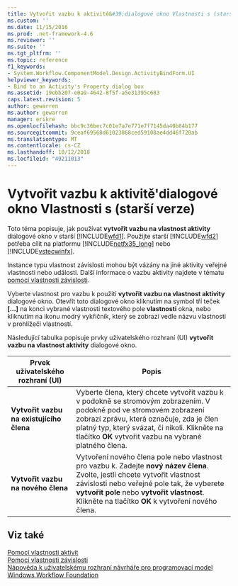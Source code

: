 ```yaml
---
title: Vytvořit vazbu k aktivitě&#39;dialogové okno Vlastnosti s (starší verze) | Dokumentace Microsoftu
ms.custom: ''
ms.date: 11/15/2016
ms.prod: .net-framework-4.6
ms.reviewer: ''
ms.suite: ''
ms.tgt_pltfrm: ''
ms.topic: reference
f1_keywords:
- System.Workflow.ComponentModel.Design.ActivityBindForm.UI
helpviewer_keywords:
- Bind to an Activity's Property dialog box
ms.assetid: 19ebb207-e0a9-4642-8f5f-a5e31395c683
caps.latest.revision: 5
author: gewarren
ms.author: gewarren
manager: erikre
ms.openlocfilehash: bbc9c36bec7c01e7a7e771e7f7145da40b84b177
ms.sourcegitcommit: 9ceaf69568d61023868ced59108ae4dd46f720ab
ms.translationtype: MT
ms.contentlocale: cs-CZ
ms.lasthandoff: 10/12/2018
ms.locfileid: "49211013"
---
```

# <a name="bind-to-an-activity39s-property-dialog-box-legacy"></a>Vytvořit vazbu k aktivitě&#39;dialogové okno Vlastnosti s (starší verze)
Toto téma popisuje, jak používat **vytvořit vazbu na vlastnost aktivity** dialogové okno v starší [!INCLUDE[wfd1](../includes/wfd1-md.md)]. Použijte starší [!INCLUDE[wfd2](../includes/wfd2-md.md)] potřeba cílit na platformu [!INCLUDE[netfx35_long](../includes/netfx35-long-md.md)] nebo [!INCLUDE[vstecwinfx](../includes/vstecwinfx-md.md)].  
  
 Instance typu vlastnost závislosti mohou být vázány na jiné aktivity veřejné vlastnosti nebo události. Další informace o vazbu aktivity najdete v tématu [pomocí vlastnosti závislosti](http://go.microsoft.com/fwlink?LinkID=65007).  
  
 Vyberte vlastnost pro vazbu k použití **vytvořit vazbu na vlastnost aktivity** dialogové okno. Otevřít toto dialogové okno kliknutím na symbol tří teček **[...]**  na konci vybrané vlastnosti textového pole **vlastnosti** okna, nebo kliknutím na ikonu modrý vykřičník, který se zobrazí vedle názvu vlastnosti v prohlížeči vlastností.  
  
 Následující tabulka popisuje prvky uživatelského rozhraní (UI) **vytvořit vazbu na vlastnost aktivity** dialogové okno.  
  
|Prvek uživatelského rozhraní (UI)|Popis|  
|----------------|-----------------|  
|**Vytvořit vazbu na existujícího člena**|Vyberte člena, který chcete vytvořit vazbu k v podokně se stromovým zobrazením. V podokně pod ve stromovém zobrazení zobrazí zprávu, která označuje, zda je člen platný typ, který svázat, či nikoli. Klikněte na tlačítko **OK** vytvořit vazbu na vybrané platného člena.|  
|**Vytvořit vazbu na nového člena**|Vytvoření nového člena pole nebo vlastnost pro vazbu k. Zadejte **nový název člena**. Zvolte, jestli chcete vytvořit vlastnost závislosti nebo veřejné pole tak, že vyberete **vytvořit pole** nebo **vytvořit vlastnost**. Klikněte na tlačítko **OK** k vytvoření nového člena.|  
  
## <a name="see-also"></a>Viz také  
 [Pomocí vlastnosti aktivit](http://go.microsoft.com/fwlink?LinkID=65013)   
 [Pomocí vlastnosti závislosti](http://go.microsoft.com/fwlink?LinkID=65007)   
 [Nápověda k uživatelskému rozhraní návrháře pro programovací model Windows Workflow Foundation](../workflow-designer/legacy-designer-for-windows-workflow-foundation-ui-help.md)